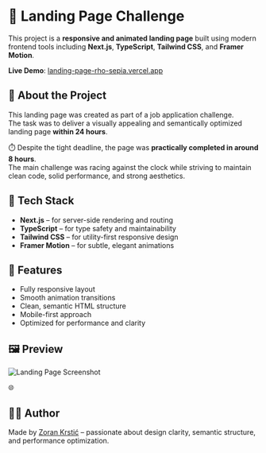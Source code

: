 # 🚀 Landing Page Challenge

This project is a **responsive and animated landing page** built using modern frontend tools including **Next.js**, **TypeScript**, **Tailwind CSS**, and **Framer Motion**.

**Live Demo**: [landing-page-rho-sepia.vercel.app](https://landing-page-rho-sepia.vercel.app/)

## 🧪 About the Project

This landing page was created as part of a job application challenge.  
The task was to deliver a visually appealing and semantically optimized landing page **within 24 hours**.

⏱️ Despite the tight deadline, the page was **practically completed in around 8 hours**.  
The main challenge was racing against the clock while striving to maintain clean code, solid performance, and strong aesthetics.

## 🔧 Tech Stack

- **Next.js** – for server-side rendering and routing  
- **TypeScript** – for type safety and maintainability  
- **Tailwind CSS** – for utility-first responsive design  
- **Framer Motion** – for subtle, elegant animations

## 🎯 Features

- Fully responsive layout
- Smooth animation transitions
- Clean, semantic HTML structure
- Mobile-first approach
- Optimized for performance and clarity

## 🖼️ Preview

![Landing Page Screenshot](public/og-image.png)

🌐 

## 🙋‍♂️ Author

Made by [Zoran Krstić](https://zkrstic.dev) – passionate about design clarity, semantic structure, and performance optimization.


